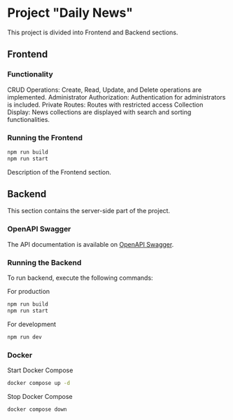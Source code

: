 # Project "Daily News"

This project is divided into Frontend and Backend sections.

## Frontend

### Functionality

CRUD Operations: Create, Read, Update, and Delete operations are implemented.
Administrator Authorization: Authentication for administrators is included.
Private Routes: Routes with restricted access
Collection Display: News collections are displayed with search and sorting functionalities.

### Running the Frontend

```bash
npm run build
npm run start
```

Description of the Frontend section.

## Backend

This section contains the server-side part of the project.

### OpenAPI Swagger

The API documentation is available on [OpenAPI Swagger](https://app.swaggerhub.com/apis/BOCHKOVSKYIVLADYSLAV/News/1.0.0).

### Running the Backend

To run backend, execute the following commands:

For production

```bash
npm run build
npm run start
```

For development

```bash
npm run dev
```

### Docker

Start Docker Compose

```bash
docker compose up -d
```

Stop Docker Compose

```bash
docker compose down
```
